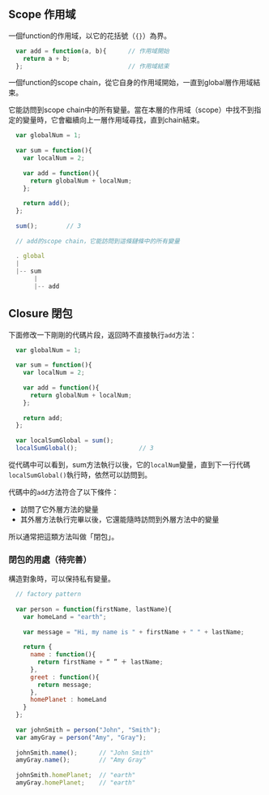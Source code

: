## Scope 作用域

一個function的作用域，以它的花括號（```{}```）為界。

```javascript
  var add = function(a, b){      // 作用域開始
    return a + b;
  };                             // 作用域結束
``` 

一個function的scope chain，從它自身的作用域開始，一直到global層作用域結束。

它能訪問到scope chain中的所有變量。當在本層的作用域（scope）中找不到指定的變量時，它會繼續向上一層作用域尋找，直到chain結束。

```javascript
  var globalNum = 1;
  
  var sum = function(){
    var localNum = 2;
    
    var add = function(){
      return globalNum + localNum;
    };
    
    return add();
  };
  
  sum();        // 3
  
  // add的scope chain，它能訪問到這條鏈條中的所有變量
  
  . global
  |
  |-- sum
       |
       |-- add

```

## Closure 閉包

下面修改一下剛剛的代碼片段，返回時不直接執行```add```方法：

```javascript
  var globalNum = 1;
  
  var sum = function(){
    var localNum = 2;
    
    var add = function(){
      return globalNum + localNum;
    };
    
    return add;
  };
  
  var localSumGlobal = sum();
  localSumGlobal();                 // 3  

```

從代碼中可以看到，sum方法執行以後，它的```localNum```變量，直到下一行代碼```localSumGlobal()```執行時，依然可以訪問到。

代碼中的```add```方法符合了以下條件：

* 訪問了它外層方法的變量
* 其外層方法執行完畢以後，它還能隨時訪問到外層方法中的變量 

所以通常把這類方法叫做「閉包」。

### 閉包的用處（待完善）

構造對象時，可以保持私有變量。

```javascript
  // factory pattern
  
  var person = function(firstName, lastName){
    var homeLand = "earth";
  
    var message = "Hi, my name is " + firstName + " " + lastName;
    
    return {
      name : function(){
        return firstName + “ ” ＋ lastName;
      },
      greet : function(){
        return message;
      },
      homePlanet : homeLand    
    }
  };
  
  var johnSmith = person("John", "Smith");
  var amyGray = person("Amy", "Gray");
  
  johnSmith.name();      // "John Smith"
  amyGray.name();        // "Amy Gray"
  
  johnSmith.homePlanet;  // "earth"
  amyGray.homePlanet;    // "earth"

```
